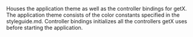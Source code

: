 Houses the application theme as well as the controller bindings for getX. The application theme consists of the color constants specified in the styleguide.md. Controller bindings initializes all the controllers getX uses before starting the application.